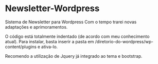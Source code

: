# Newsletter-Wordpress
Sistema de Newsletter para Wordpress
Com o tempo trarei novas adaptações e aprimoramentos.

O código está totalmente indentado (de acordo com meu conhecimento atual).
Para instalar, basta inserir a pasta em /diretorio-do-wordpress/wp-content/plugins e ativa-lo.

Recomendo a utilização de Jquery já integrado ao tema e bootstrap.
